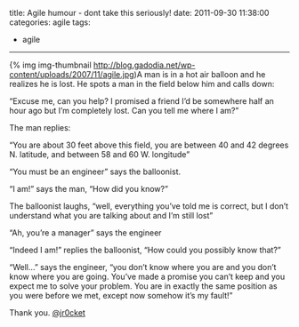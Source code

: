 title: Agile humour - dont take this seriously!
date: 2011-09-30 11:38:00
categories: agile
tags: 
- agile
---

{% img img-thumbnail http://blog.gadodia.net/wp-content/uploads/2007/11/agile.jpg)</div>A man is in a hot air balloon and he realizes he is lost. He spots a man in the field below him and calls down: 

“Excuse me, can you help? I promised a friend I’d be somewhere half an hour ago but I’m completely lost. Can you tell me where I am?” 

The man replies:

“You are about 30 feet above this field, you are between 40 and 42 degrees N. latitude, and between 58 and 60 W. longitude” 

“You must be an engineer” says the balloonist. 

“I am!” says the man, “How did you know?” 

The balloonist laughs, “well, everything you’ve told me is correct, but I don’t understand what you are talking about and I’m still lost” 

“Ah, you’re a manager” says the engineer 

“Indeed I am!” replies the balloonist, “How could you possibly know that?” 

“Well…” says the engineer, “you don’t know where you are and you don’t know where you are going. You’ve made a promise you can’t keep and you expect me to solve your problem. You are in exactly the same position as you were before we met, except now somehow it’s my fault!”

Thank you.
[@jr0cket](https://twitter.com/jr0cket)

